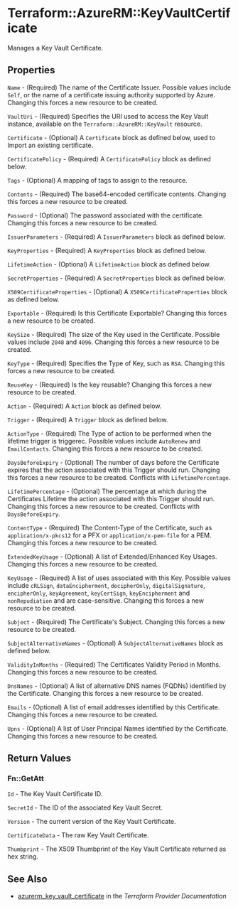 # Terraform::AzureRM::KeyVaultCertificate

Manages a Key Vault Certificate.

## Properties

`Name` - (Required) The name of the Certificate Issuer. Possible values include `Self`, or the name of a certificate issuing authority supported by Azure. Changing this forces a new resource to be created.

`VaultUri` - (Required) Specifies the URI used to access the Key Vault instance, available on the `Terraform::AzureRM::KeyVault` resource.

`Certificate` - (Optional) A `Certificate` block as defined below, used to Import an existing certificate.

`CertificatePolicy` - (Required) A `CertificatePolicy` block as defined below.

`Tags` - (Optional) A mapping of tags to assign to the resource.

`Contents` - (Required) The base64-encoded certificate contents. Changing this forces a new resource to be created.

`Password` - (Optional) The password associated with the certificate. Changing this forces a new resource to be created.

`IssuerParameters` - (Required) A `IssuerParameters` block as defined below.

`KeyProperties` - (Required) A `KeyProperties` block as defined below.

`LifetimeAction` - (Optional) A `LifetimeAction` block as defined below.

`SecretProperties` - (Required) A `SecretProperties` block as defined below.

`X509CertificateProperties` - (Optional) A `X509CertificateProperties` block as defined below.

`Exportable` - (Required) Is this Certificate Exportable? Changing this forces a new resource to be created.

`KeySize` - (Required) The size of the Key used in the Certificate. Possible values include `2048` and `4096`. Changing this forces a new resource to be created.

`KeyType` - (Required) Specifies the Type of Key, such as `RSA`. Changing this forces a new resource to be created.

`ReuseKey` - (Required) Is the key reusable? Changing this forces a new resource to be created.

`Action` - (Required) A `Action` block as defined below.

`Trigger` - (Required) A `Trigger` block as defined below.

`ActionType` - (Required) The Type of action to be performed when the lifetime trigger is triggerec. Possible values include `AutoRenew` and `EmailContacts`. Changing this forces a new resource to be created.

`DaysBeforeExpiry` - (Optional) The number of days before the Certificate expires that the action associated with this Trigger should run. Changing this forces a new resource to be created. Conflicts with `LifetimePercentage`.

`LifetimePercentage` - (Optional) The percentage at which during the Certificates Lifetime the action associated with this Trigger should run. Changing this forces a new resource to be created. Conflicts with `DaysBeforeExpiry`.

`ContentType` - (Required) The Content-Type of the Certificate, such as `application/x-pkcs12` for a PFX or `application/x-pem-file` for a PEM. Changing this forces a new resource to be created.

`ExtendedKeyUsage` - (Optional) A list of Extended/Enhanced Key Usages. Changing this forces a new resource to be created.

`KeyUsage` - (Required) A list of uses associated with this Key. Possible values include `cRLSign`, `dataEncipherment`, `decipherOnly`, `digitalSignature`, `encipherOnly`, `keyAgreement`, `keyCertSign`, `keyEncipherment` and `nonRepudiation` and are case-sensitive. Changing this forces a new resource to be created.

`Subject` - (Required) The Certificate's Subject. Changing this forces a new resource to be created.

`SubjectAlternativeNames` - (Optional) A `SubjectAlternativeNames` block as defined below.

`ValidityInMonths` - (Required) The Certificates Validity Period in Months. Changing this forces a new resource to be created.

`DnsNames` - (Optional) A list of alternative DNS names (FQDNs) identified by the Certificate. Changing this forces a new resource to be created.

`Emails` - (Optional) A list of email addresses identified by this Certificate. Changing this forces a new resource to be created.

`Upns` - (Optional) A list of User Principal Names identified by the Certificate. Changing this forces a new resource to be created.


## Return Values

### Fn::GetAtt

`Id` - The Key Vault Certificate ID.

`SecretId` - The ID of the associated Key Vault Secret.

`Version` - The current version of the Key Vault Certificate.

`CertificateData` - The raw Key Vault Certificate.

`Thumbprint` - The X509 Thumbprint of the Key Vault Certificate returned as hex string.

## See Also

* [azurerm_key_vault_certificate](https://www.terraform.io/docs/providers/azurerm/r/key_vault_certificate.html) in the _Terraform Provider Documentation_